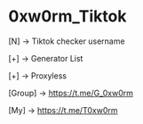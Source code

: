 # 0xw0rm_Tiktok
[N] -> Tiktok checker username


[+] -> Generator List 


[+] -> Proxyless


[Group] -> https://t.me/G_0xw0rm

[My] -> https://t.me/T0xw0rm
